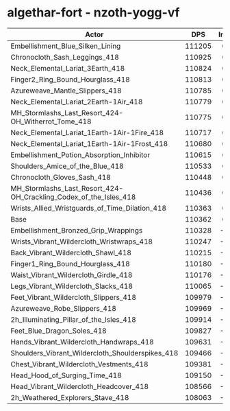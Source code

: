# algethar-fort - nzoth-yogg-vf
| Actor | DPS | Increase |
|---|:---:|:---:|
|Embellishment_Blue_Silken_Lining|111205|0.76%|
|Chronocloth_Sash_Leggings_418|110925|0.51%|
|Neck_Elemental_Lariat_3Earth_418|110824|0.42%|
|Finger2_Ring_Bound_Hourglass_418|110813|0.41%|
|Azureweave_Mantle_Slippers_418|110785|0.38%|
|Neck_Elemental_Lariat_2Earth-1Air_418|110779|0.38%|
|MH_Stormlashs_Last_Resort_424-OH_Witherrot_Tome_418|110775|0.37%|
|Neck_Elemental_Lariat_1Earth-1Air-1Fire_418|110717|0.32%|
|Neck_Elemental_Lariat_1Earth-1Air-1Frost_418|110680|0.29%|
|Embellishment_Potion_Absorption_Inhibitor|110615|0.23%|
|Shoulders_Amice_of_the_Blue_418|110533|0.15%|
|Chronocloth_Gloves_Sash_418|110448|0.08%|
|MH_Stormlashs_Last_Resort_424-OH_Crackling_Codex_of_the_Isles_418|110436|0.07%|
|Wrists_Allied_Wristguards_of_Time_Dilation_418|110363|0.00%|
|Base|110362|0.00%|
|Embellishment_Bronzed_Grip_Wrappings|110328|-0.03%|
|Wrists_Vibrant_Wildercloth_Wristwraps_418|110247|-0.10%|
|Back_Vibrant_Wildercloth_Shawl_418|110215|-0.13%|
|Finger1_Ring_Bound_Hourglass_418|110180|-0.16%|
|Waist_Vibrant_Wildercloth_Girdle_418|110176|-0.17%|
|Legs_Vibrant_Wildercloth_Slacks_418|110065|-0.27%|
|Feet_Vibrant_Wildercloth_Slippers_418|109979|-0.35%|
|Azureweave_Robe_Slippers_418|109969|-0.36%|
|2h_Illuminating_Pillar_of_the_Isles_418|109914|-0.41%|
|Feet_Blue_Dragon_Soles_418|109827|-0.48%|
|Hands_Vibrant_Wildercloth_Handwraps_418|109631|-0.66%|
|Shoulders_Vibrant_Wildercloth_Shoulderspikes_418|109466|-0.81%|
|Chest_Vibrant_Wildercloth_Vestments_418|109381|-0.89%|
|Head_Hood_of_Surging_Time_418|109150|-1.10%|
|Head_Vibrant_Wildercloth_Headcover_418|108566|-1.63%|
|2h_Weathered_Explorers_Stave_418|108063|-2.08%|
